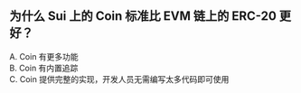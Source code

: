 ## 为什么 Sui 上的 Coin 标准比 EVM 链上的 ERC-20 更好？

A. Coin 有更多功能  
B. Coin 有内置追踪  
C. Coin 提供完整的实现，开发人员无需编写太多代码即可使用